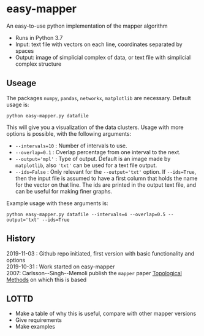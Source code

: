 # easy-mapper
An easy-to-use python implementation of the mapper algorithm

+ Runs in Python 3.7
+ Input: text file with vectors on each line, coordinates separated by spaces
+ Output: image of simplicial complex of data, or text file with simplicial complex structure

## Useage
The packages `numpy`, `pandas`, `networkx`, `matplotlib` are necessary. Default usage is:

```
python easy-mapper.py datafile
```
This will give you a visualization of the data clusters. Usage with more options is possible, with the following arguments:
+ `--intervals=10` : Number of intervals to use.
+ `--overlap=0.1` : Overlap percentage from one interval to the next.
+ `--output='mpl'` : Type of output. Default is an image made by `matplotlib`, also `'txt'` can be used for a text file output.
+ `--ids=False` : Only relevant for the `--output='txt'` option. If `--ids=True`, then the input file is assumed to have a first column that holds the name for the vector on that line. The ids are printed in the output text file, and can be useful for making finer graphs. 

Example usage with these arguments is:
```
python easy-mapper.py datafile --intervals=4 --overlap=0.5 --output='txt' --ids=True
```

## History
2019-11-03 : Github repo initiated, first version with basic functionality and options<br>
2019-10-31 : Work started on easy-mapper<br>
2007: Carlsson--Singh--Memoli publish the `mapper` paper [Topological Methods](https://research.math.osu.edu/tgda/mapperPBG.pdf) on which this is based

## LOTTD
+ Make a table of why this is useful, compare with other mapper versions
+ Give requirements
+ Make examples